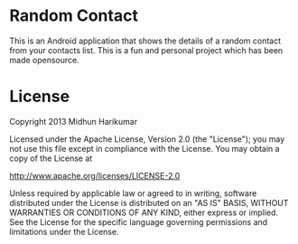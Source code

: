 Random Contact
==============

This is an Android application that shows the details of a random contact from your contacts list. This is a fun and personal project which has been made opensource.

License
=======
Copyright 2013 Midhun Harikumar

Licensed under the Apache License, Version 2.0 (the "License"); you may not use this file except in compliance with the License. You may obtain a copy of the License at

http://www.apache.org/licenses/LICENSE-2.0

Unless required by applicable law or agreed to in writing, software distributed under the License is distributed on an "AS IS" BASIS, WITHOUT WARRANTIES OR CONDITIONS OF ANY KIND, either express or implied. See the License for the specific language governing permissions and limitations under the License.
